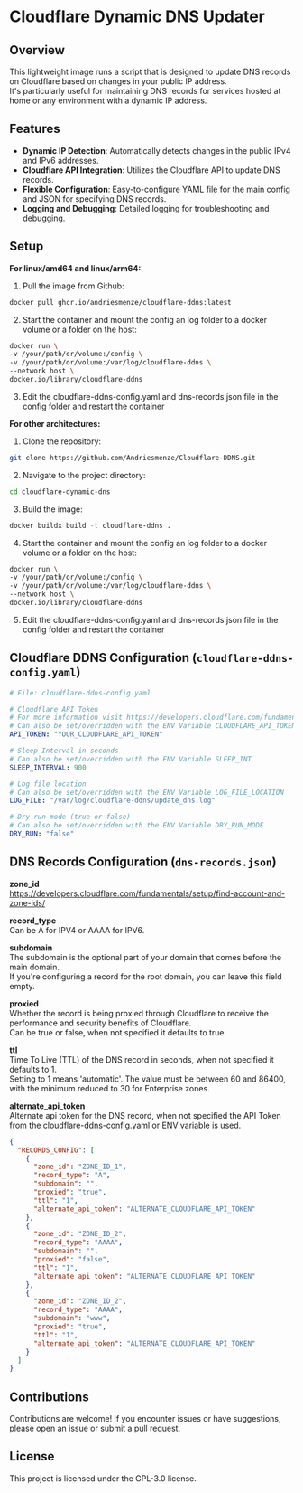 # Cloudflare Dynamic DNS Updater

## Overview

This lightweight image runs a script that is designed to update DNS records on Cloudflare based on changes in your public IP address.  
It's particularly useful for maintaining DNS records for services hosted at home or any environment with a dynamic IP address.

## Features

- **Dynamic IP Detection**: Automatically detects changes in the public IPv4 and IPv6 addresses.
- **Cloudflare API Integration**: Utilizes the Cloudflare API to update DNS records.
- **Flexible Configuration**: Easy-to-configure YAML file for the main config and JSON for specifying DNS records.
- **Logging and Debugging**: Detailed logging for troubleshooting and debugging.

## Setup

**For linux/amd64 and linux/arm64:**
1. Pull the image from Github:
```bash
docker pull ghcr.io/andriesmenze/cloudflare-ddns:latest
```
2. Start the container and mount the config an log folder to a docker volume or a folder on the host:
```bash
docker run \
-v /your/path/or/volume:/config \
-v /your/path/or/volume:/var/log/cloudflare-ddns \
--network host \
docker.io/library/cloudflare-ddns
```
3. Edit the cloudflare-ddns-config.yaml and dns-records.json file in the config folder and restart the container

**For other architectures:**
1. Clone the repository:
```bash
git clone https://github.com/Andriesmenze/Cloudflare-DDNS.git
```
2. Navigate to the project directory:
```bash
cd cloudflare-dynamic-dns
```
3. Build the image:
```bash
docker buildx build -t cloudflare-ddns .
```
4. Start the container and mount the config an log folder to a docker volume or a folder on the host:
```bash
docker run \
-v /your/path/or/volume:/config \
-v /your/path/or/volume:/var/log/cloudflare-ddns \
--network host \
docker.io/library/cloudflare-ddns
```
5. Edit the cloudflare-ddns-config.yaml and dns-records.json file in the config folder and restart the container

## Cloudflare DDNS Configuration (`cloudflare-ddns-config.yaml`)
```yaml
# File: cloudflare-ddns-config.yaml

# Cloudflare API Token
# For more information visit https://developers.cloudflare.com/fundamentals/api/get-started/create-token/
# Can also be set/overridden with the ENV Variable CLOUDFLARE_API_TOKEN
API_TOKEN: "YOUR_CLOUDFLARE_API_TOKEN"

# Sleep Interval in seconds
# Can also be set/overridden with the ENV Variable SLEEP_INT
SLEEP_INTERVAL: 900 

# Log file location
# Can also be set/overridden with the ENV Variable LOG_FILE_LOCATION
LOG_FILE: "/var/log/cloudflare-ddns/update_dns.log"

# Dry run mode (true or false)
# Can also be set/overridden with the ENV Variable DRY_RUN_MODE
DRY_RUN: "false"
```

## DNS Records Configuration (`dns-records.json`)

**zone_id**  
https://developers.cloudflare.com/fundamentals/setup/find-account-and-zone-ids/  

**record_type**  
Can be A for IPV4 or AAAA for IPV6.  

**subdomain**  
The subdomain is the optional part of your domain that comes before the main domain.  
If you're configuring a record for the root domain, you can leave this field empty.  

**proxied**  
Whether the record is being proxied through Cloudflare to receive the performance and security benefits of Cloudflare.  
Can be true or false, when not specified it defaults to true.  

**ttl**  
Time To Live (TTL) of the DNS record in seconds, when not specified it defaults to 1.  
Setting to 1 means 'automatic'. The value must be between 60 and 86400, with the minimum reduced to 30 for Enterprise zones.  

**alternate_api_token**  
Alternate api token for the DNS record, when not specified the API Token from the cloudflare-ddns-config.yaml or ENV variable is used.  

```json
{
  "RECORDS_CONFIG": [
    {
      "zone_id": "ZONE_ID_1",
      "record_type": "A",
      "subdomain": "",
      "proxied": "true",
      "ttl": "1",
      "alternate_api_token": "ALTERNATE_CLOUDFLARE_API_TOKEN"
    },
    {
      "zone_id": "ZONE_ID_2",
      "record_type": "AAAA",
      "subdomain": "",
      "proxied": "false",
      "ttl": "1",
      "alternate_api_token": "ALTERNATE_CLOUDFLARE_API_TOKEN"
    },
    {
      "zone_id": "ZONE_ID_2",
      "record_type": "AAAA",
      "subdomain": "www",
      "proxied": "true",
      "ttl": "1",
      "alternate_api_token": "ALTERNATE_CLOUDFLARE_API_TOKEN"
    }
  ]
}
```
## Contributions
Contributions are welcome! If you encounter issues or have suggestions, please open an issue or submit a pull request.

## License
This project is licensed under the GPL-3.0 license.
